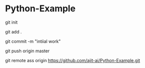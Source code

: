 # Python-Example


git init

git add .

git commit -m "intiial work"

git push origin master

git remote ass origin https://github.com/ajit-ai/Python-Example.git